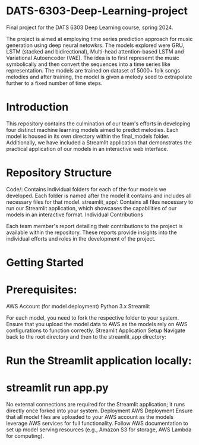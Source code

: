 # DATS-6303-Deep-Learning-project
Final project for the DATS 6303 Deep Learning course, spring 2024. 

The project is aimed at employing time series prediction approach for music generation using deep neural netowkrs. The models explored were GRU, LSTM (stacked and bidirectional), Multi-head attention-based LSTM and Variational Autoencoder (VAE). The idea is to first represemt the music symbolically and then convert the sequences into a time series like representation. The models are trained on dataset of 5000+ folk songs melodies and after training, the model is given a melody seed to extrapolate further to a fixed number of time steps.  

# Introduction

This repository contains the culmination of our team's efforts in developing four distinct machine learning models aimed to predict melodies. Each model is housed in its own directory within the final_models folder. Additionally, we have included a Streamlit application that demonstrates the practical application of our models in an interactive web interface.

# Repository Structure

Code/: Contains individual folders for each of the four models we developed. Each folder is named after the model it contains and includes all necessary files for that model.
streamlit_app/: Contains all files necessary to run our Streamlit application, which showcases the capabilities of our models in an interactive format.
Individual Contributions

Each team member's report detailing their contributions to the project is available within the repository. These reports provide insights into the individual efforts and roles in the development of the project.

# Getting Started
# Prerequisites:

AWS Account (for model deployment)
Python 3.x
Streamlit

For each model, you need to fork the respective folder to your system. Ensure that you upload the model data to AWS as the models rely on AWS configurations to function correctly.
Streamlit Application Setup
Navigate back to the root directory and then to the streamlit_app directory:

# Run the Streamlit application locally:

# streamlit run app.py
No external connections are required for the Streamlit application; it runs directly once forked into your system.
Deployment
AWS Deployment
Ensure that all model files are uploaded to your AWS account as the models leverage AWS services for full functionality.
Follow AWS documentation to set up model serving resources (e.g., Amazon S3 for storage, AWS Lambda for computing).
